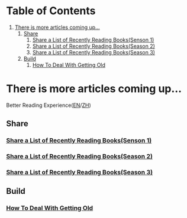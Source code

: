 
# Table of Contents

1.  [There is more articles coming up&#x2026;](#org83139eb)
    1.  [Share](#org8a98048)
        1.  [Share a List of Recently Reading Books(Senson 1)](#orge797fd5)
        2.  [Share a List of Recently Reading Books(Season 2)](#org2b2c28b)
        3.  [Share a List of Recently Reading Books(Season 3)](#org461b536)
    2.  [Build](#orgf154d87)
        1.  [How To Deal With Getting Old](#org47465aa)


<a id="org83139eb"></a>

# There is more articles coming up&#x2026;

Better Reading Experience([EN](https://tiglapiles.github.io/article/)/[ZH](https://tiglapiles.github.io/article/src/README.zh.md))


<a id="org8a98048"></a>

## Share


<a id="orge797fd5"></a>

### [Share a List of Recently Reading Books(Senson 1)](./src/recent_reading.md)


<a id="org2b2c28b"></a>

### [Share a List of Recently Reading Books(Season 2)](./src/recent_reading2.zh.md)


<a id="org461b536"></a>

### [Share a List of Recently Reading Books(Season 3)](./src/recent_reading3.zh.md)


<a id="orgf154d87"></a>

## Build


<a id="org47465aa"></a>

### [How To Deal With Getting Old](./src/how_face_midnight.md)

